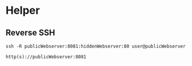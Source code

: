 # Helper

## Reverse SSH
```
ssh -R publicWebserver:8081:hiddenWebserver:80 user@publicWebserver

http(s)://publicWebserver:8081
```
